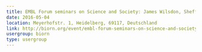 ```yaml
---
title: EMBL Forum seminars on Science and Society: James Wilsdon, Sheffield University
date: 2016-05-04
location: Meyerhofstr. 1, Heidelberg, 69117, Deutschland
link: http://biorn.org/event/embl-forum-seminars-on-science-and-society-james-wilsdon-sheffield-university/
usergroup: biorn
type: usergroup
---
```

